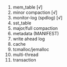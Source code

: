 1. mem_table [√]
2. minor compaction [√]
3. monitor-log (spdlog) [√]
4. sst_table
5. major/full compaction
6. metadata (MANIFEST)
7. write ahead log
8. cache
9. tcmalloc/jemalloc
10. multi-thread
11. transaction